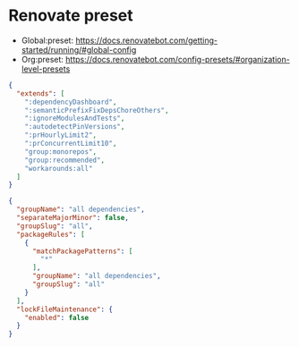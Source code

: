 # Renovate preset

- Global:preset: https://docs.renovatebot.com/getting-started/running/#global-config
- Org:preset: https://docs.renovatebot.com/config-presets/#organization-level-presets

```json
{
  "extends": [
    ":dependencyDashboard",
    ":semanticPrefixFixDepsChoreOthers",
    ":ignoreModulesAndTests",
    ":autodetectPinVersions",
    ":prHourlyLimit2",
    ":prConcurrentLimit10",
    "group:monorepos",
    "group:recommended",
    "workarounds:all"
  ]
}
```

```json
{
  "groupName": "all dependencies",
  "separateMajorMinor": false,
  "groupSlug": "all",
  "packageRules": [
    {
      "matchPackagePatterns": [
        "*"
      ],
      "groupName": "all dependencies",
      "groupSlug": "all"
    }
  ],
  "lockFileMaintenance": {
    "enabled": false
  }
}
```
